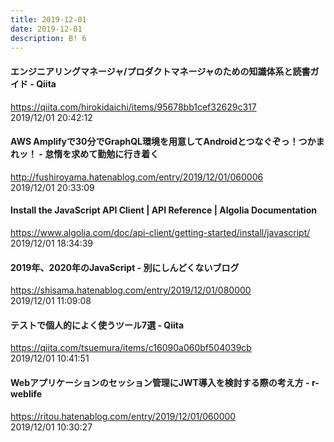 ```yaml
---
title: 2019-12-01
date: 2019-12-01
description: B! 6
---
```


#### エンジニアリングマネージャ/プロダクトマネージャのための知識体系と読書ガイド - Qiita
https://qiita.com/hirokidaichi/items/95678bb1cef32629c317<br>
2019/12/01 20:42:12<br>


#### AWS Amplifyで30分でGraphQL環境を用意してAndroidとつなぐぞっ！つかまれッ！ - 怠惰を求めて勤勉に行き着く
http://fushiroyama.hatenablog.com/entry/2019/12/01/060006<br>
2019/12/01 20:33:09<br>


#### Install the JavaScript API Client | API Reference | Algolia Documentation
https://www.algolia.com/doc/api-client/getting-started/install/javascript/<br>
2019/12/01 18:34:39<br>


#### 2019年、2020年のJavaScript - 別にしんどくないブログ
https://shisama.hatenablog.com/entry/2019/12/01/080000<br>
2019/12/01 11:09:08<br>


#### テストで個人的によく使うツール7選 - Qiita
https://qiita.com/tsuemura/items/c16090a060bf504039cb<br>
2019/12/01 10:41:51<br>


#### Webアプリケーションのセッション管理にJWT導入を検討する際の考え方 - r-weblife
https://ritou.hatenablog.com/entry/2019/12/01/060000<br>
2019/12/01 10:30:27<br>


